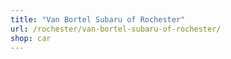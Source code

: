 ```yaml
---
title: "Van Bortel Subaru of Rochester"
url: /rochester/van-bortel-subaru-of-rochester/
shop: car
---
```

